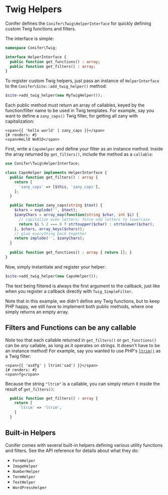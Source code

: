 # Twig Helpers

Conifer defines the `Conifer\Twig\HelperInterface` for quickly defining custom Twig functions and filters.

The interface is simple:

```php
namespace Conifer\Twig;

interface HelperInterface {
  public function get_functions() : array;
  public function get_filters() : array;
}
```

To register custom Twig helpers, just pass an instance of `HelperInterface` to the `Conifer\Site::add_twig_helper()` method:

```php
$site->add_twig_helper(new MyTwigHelper());
```

Each public method must return an array of callables, keyed by the function/filter name to be used in Twig templates. For example, say you want to define a `zany_caps()` Twig filter, for getting all zany with capitalization:

```twig
<span>{{ 'hello world' | zany_caps }}</span>
{# renders: #}
<span>HeLlO WoRlD</span>
```

First, write a `CapsHelper` and define your filter as an instance method. Inside the array returned by `get_filters()`, include the method as a `callable`:

```php
use Conifer\Twig\HelperInterface;

class CapsHelper implements HelperInterface {
  public function get_filters() : array {
    return [
      'zany_caps' => [$this, 'zany_caps'],
    ];
  }

  public function zany_caps(string $text) {
    $chars = explode('', $text);
    $zanyChars = array_map(function(string $char, int $i) {
      // capitalize even letters; force odd letters to lowercase
      return $i % 2 === 0 ? strtoupper($char) : strtolower($char);
    }, $chars, array_keys($chars));
    // glue everything back together
    return implode('', $zanyChars);
  }
    
  public function get_functions() : array { return []; }
}
```

Now, simply instantiate and register your helper:

```php
$site->add_twig_helper(new CapsHelper());
```

The text being filtered is always the first argument to the callback, just like when you register a callback directly with `Twig_SimpleFilter`.

Note that in this example, we didn't define any Twig functions, but to keep PHP happy, we still have to implement both public methods, where one simply returns an empty array.

## Filters and Functions can be any callable

Note too that each callable returned in `get_filters()` or `get_functions()` can be *any* callable, as long as it operates on strings. It doesn't have to be an instance method! For example, say you wanted to use PHP's [`ltrim()`](http://us3.php.net/manual/en/function.ltrim.php) as a Twig filter:

```twig
<span>{{ 'asdfg' | ltrim('sad') }}</span>
{# renders: #}
<span>fg</span>
```

Because the string `"ltrim"` is a callable, you can simply return it inside the result of `get_filters()`:

```php
  public function get_filters() : array {
    return [
      'ltrim' => 'ltrim',
    ]
  }
```

## Built-in Helpers

Conifer comes with several built-in helpers defining various utility functions and filters. See the API reference for details about what they do:

* `FormHelper`
* `ImageHelper`
* `NumberHelper`
* `TermHelper`
* `TextHelper`
* `WordPressHelper`

